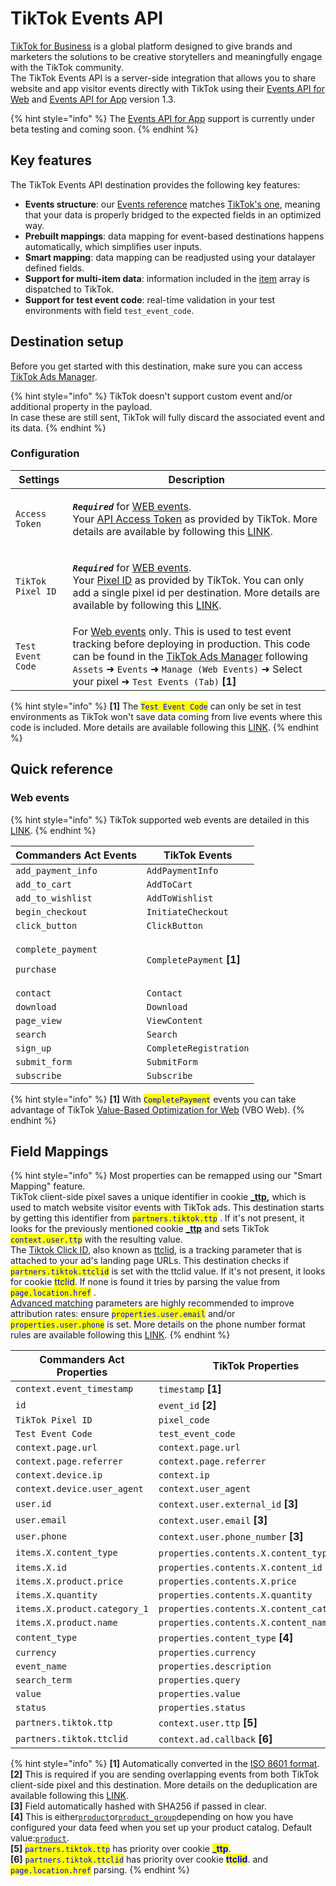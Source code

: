 # TikTok Events API

[TikTok for Business](https://www.tiktok.com/business/en) is a global platform designed to give brands and marketers the solutions to be creative storytellers and meaningfully engage with the TikTok community.\
The TikTok Events API is a server-side integration that allows you to share website and app visitor events directly with TikTok using their [Events API for Web](https://ads.tiktok.com/marketing\_api/docs?id=1739584809311234) and [Events API for App](https://ads.tiktok.com/marketing\_api/docs?id=1739584805049345) version 1.3.

{% hint style="info" %}
The [Events API for App](https://ads.tiktok.com/marketing\_api/docs?rid=959icq5stjr\&id=1701890978528258) support is currently under beta testing and coming soon.
{% endhint %}

## Key features

The TikTok Events API destination provides the following key features:

* **Events structure**: our [Events reference](https://community.commandersact.com/platform-x/developers/tracking/events-reference) matches [TikTok's one](https://ads.tiktok.com/marketing\_api/docs?rid=959icq5stjr\&id=1701890977725441), meaning that your data is properly bridged to the expected fields in an optimized way.
* **Prebuilt mappings**: data mapping for event-based destinations happens automatically, which simplifies user inputs.
* **Smart mapping**: data mapping can be readjusted using your datalayer defined fields.
* **Support for multi-item data**: information included in the [item](https://community.commandersact.com/platform-x/developers/tracking/events-reference#item) array is dispatched to TikTok.
* **Support for test event code**: real-time validation in your test environments with field `test_event_code`.

## Destination setup

Before you get started with this destination, make sure you can access [TikTok Ads Manager](https://ads.tiktok.com).

{% hint style="info" %}
TikTok doesn't support custom event and/or additional property in the payload.\
In case these are still sent, TikTok will fully discard the associated event and its data.
{% endhint %}

### Configuration

| Settings          | Description                                                                                                                                                                                                                                                                                                                                                                                                                                                                                                                                                                                                                                                                                                                                                            |
| ----------------- | ---------------------------------------------------------------------------------------------------------------------------------------------------------------------------------------------------------------------------------------------------------------------------------------------------------------------------------------------------------------------------------------------------------------------------------------------------------------------------------------------------------------------------------------------------------------------------------------------------------------------------------------------------------------------------------------------------------------------------------------------------------------------- |
| `Access Token`    | <p><em><strong><code>Required</code></strong></em> for <a href="https://ads.tiktok.com/marketing_api/docs?id=1727541103358977">WEB events</a>. <br>Your <a href="https://ads.tiktok.com/gateway/docs/index?identify_key=2b9b4278e47b275f36e7c39a4af4ba067d088e031d5f5fe45d381559ac89ba48&#x26;language=ENGLISH&#x26;doc_id=1727537566862337#item-link-How%20to%20generate%20an%20access%20token">API Access Token</a> as provided by TikTok. More details are available by following this <a href="https://ads.tiktok.com/gateway/docs/index?identify_key=2b9b4278e47b275f36e7c39a4af4ba067d088e031d5f5fe45d381559ac89ba48&#x26;language=ENGLISH&#x26;doc_id=1727537566862337#item-link-How%20to%20generate%20an%20access%20token">LINK</a>.</p>                       |
| `TikTok Pixel ID` | <p><em><strong><code>Required</code></strong></em> for <a href="https://ads.tiktok.com/marketing_api/docs?id=1727541103358977">WEB events</a>. <br>Your <a href="https://ads.tiktok.com/gateway/docs/index?identify_key=2b9b4278e47b275f36e7c39a4af4ba067d088e031d5f5fe45d381559ac89ba48&#x26;language=ENGLISH&#x26;doc_id=1727537566862337#item-link-Where%20to%20Find%20pixel_code">Pixel ID</a> as provided by TikTok. You can only add a single pixel id per destination. More details are available by following this <a href="https://ads.tiktok.com/gateway/docs/index?identify_key=2b9b4278e47b275f36e7c39a4af4ba067d088e031d5f5fe45d381559ac89ba48&#x26;language=ENGLISH&#x26;doc_id=1727537566862337#item-link-Where%20to%20Find%20pixel_code">LINK</a>.</p> |
| `Test Event Code` | For [Web events](https://ads.tiktok.com/marketing\_api/docs?id=1727541103358977) only. This is used to test event tracking before deploying in production. This code can be found in the [TikTok Ads Manager](https://ads.tiktok.com/) following `Assets` ➜ `Events` ➜ `Manage (Web Events)` ➜ Select your pixel ➜ `Test Events (Tab)` **\[1]**                                                                                                                                                                                                                                                                                                                                                                                                                        |



{% hint style="info" %}
**\[1]** The <mark style="color:blue;">`Test Event Code`</mark> can only be set in test environments as TikTok won't save data coming from live events where this code is included. More details are available following this [LINK](https://ads.tiktok.com/marketing\_api/docs?id=1724255493685249).
{% endhint %}

## Quick reference

### Web events

{% hint style="info" %}
TikTok supported web events are detailed in this [LINK](https://ads.tiktok.com/marketing\_api/docs?id=1727541103358977).
{% endhint %}

| Commanders Act Events                                            | TikTok Events              |
| ---------------------------------------------------------------- | -------------------------- |
| `add_payment_info`                                               | `AddPaymentInfo`           |
| `add_to_cart`                                                    | `AddToCart`                |
| `add_to_wishlist`                                                | `AddToWishlist`            |
| `begin_checkout`                                                 | `InitiateCheckout`         |
| `click_button`                                                   | `ClickButton`              |
| <p><code>complete_payment</code></p><p><code>purchase</code></p> | `CompletePayment` **\[1]** |
| `contact`                                                        | `Contact`                  |
| `download`                                                       | `Download`                 |
| `page_view`                                                      | `ViewContent`              |
| `search`                                                         | `Search`                   |
| `sign_up`                                                        | `CompleteRegistration`     |
| `submit_form`                                                    | `SubmitForm`               |
| `subscribe`                                                      | `Subscribe`                |

{% hint style="info" %}
**\[1]** With <mark style="color:blue;">`CompletePayment`</mark> events you can take advantage of TikTok [Value-Based Optimization for Web](https://ads.tiktok.com/help/article?aid=10008856) (VBO Web).
{% endhint %}

## Field Mappings

{% hint style="info" %}
Most properties can be remapped using our "Smart Mapping" feature.\
TikTok client-side pixel saves a unique identifier in cookie [**\_ttp**](https://ads.tiktok.com/gateway/docs/index?identify\_key=2b9b4278e47b275f36e7c39a4af4ba067d088e031d5f5fe45d381559ac89ba48\&language=ENGLISH\&doc\_id=1727541103358977#item-link-Context%20object%20parameters)**,** which is used to match website visitor events with TikTok ads. This destination starts by getting this identifier from <mark style="color:blue;">`partners.tiktok.ttp`</mark> . If it's not present, it looks for the previously mentioned cookie [**\_ttp**](https://ads.tiktok.com/gateway/docs/index?identify\_key=2b9b4278e47b275f36e7c39a4af4ba067d088e031d5f5fe45d381559ac89ba48\&language=ENGLISH\&doc\_id=1727541103358977#item-link-Context%20object%20parameters) and sets TikTok <mark style="color:blue;">`context.user.ttp`</mark> with the resulting value.\
The [Tiktok Click ID](https://ads.tiktok.com/marketing\_api/docs?rid=4eezrhr6lg4\&id=1701890980108353), also known as [ttclid](https://ads.tiktok.com/marketing\_api/docs?rid=4eezrhr6lg4\&id=1701890980108353), is a tracking parameter that is attached to your ad's landing page URLs. This destination checks if <mark style="color:blue;">`partners.tiktok.ttclid`</mark> is set with the ttclid value. If it's not present, it looks for cookie <mark style="color:blue;">ttclid</mark>. If none is found it tries by parsing the value from <mark style="color:blue;">`page.location.href`</mark> .\
[Advanced matching](https://ads.tiktok.com/marketing\_api/docs?id=1701890972946433) parameters are highly recommended to improve attribution rates: ensure <mark style="color:blue;">`properties.user.email`</mark> and/or <mark style="color:blue;">`properties.user.phone`</mark> is set. More details on the phone number format rules are available following this [LINK](https://ads.tiktok.com/gateway/docs/index?identify\_key=2b9b4278e47b275f36e7c39a4af4ba067d088e031d5f5fe45d381559ac89ba48\&language=ENGLISH\&doc\_id=1727541103358977#item-link-Context%20object%20parameters).
{% endhint %}

<table><thead><tr><th width="330.6685580062746">Commanders Act Properties</th><th>TikTok Properties</th></tr></thead><tbody><tr><td><code>context.event_timestamp</code></td><td><code>timestamp</code> <strong>[1]</strong></td></tr><tr><td><code>id</code></td><td><code>event_id</code> <strong>[2]</strong></td></tr><tr><td><code>TikTok Pixel ID</code></td><td><code>pixel_code</code></td></tr><tr><td><code>Test Event Code</code></td><td><code>test_event_code</code></td></tr><tr><td><code>context.page.url</code></td><td><code>context.page.url</code></td></tr><tr><td><code>context.page.referrer</code></td><td><code>context.page.referrer</code></td></tr><tr><td><code>context.device.ip</code></td><td><code>context.ip</code></td></tr><tr><td><code>context.device.user_agent</code></td><td><code>context.user_agent</code></td></tr><tr><td><code>user.id</code></td><td><code>context.user.external_id</code> <strong>[3]</strong></td></tr><tr><td><code>user.email</code></td><td><code>context.user.email</code> <strong>[3]</strong></td></tr><tr><td><code>user.phone</code></td><td><code>context.user.phone_number</code> <strong>[3]</strong></td></tr><tr><td><code>items.X.content_type</code></td><td><code>properties.contents.X.content_type</code> <strong>[4]</strong></td></tr><tr><td><code>items.X.id</code></td><td><code>properties.contents.X.content_id</code></td></tr><tr><td><code>items.X.product.price</code></td><td><code>properties.contents.X.price</code></td></tr><tr><td><code>items.X.quantity</code></td><td><code>properties.contents.X.quantity</code></td></tr><tr><td><code>items.X.product.category_1</code></td><td><code>properties.contents.X.content_category</code></td></tr><tr><td><code>items.X.product.name</code></td><td><code>properties.contents.X.content_name</code></td></tr><tr><td><code>content_type</code></td><td><code>properties.content_type</code> <strong>[4]</strong></td></tr><tr><td><code>currency</code></td><td><code>properties.currency</code></td></tr><tr><td><code>event_name</code></td><td><code>properties.description</code></td></tr><tr><td><code>search_term</code></td><td><code>properties.query</code></td></tr><tr><td><code>value</code></td><td><code>properties.value</code></td></tr><tr><td><code>status</code></td><td><code>properties.status</code></td></tr><tr><td><code>partners.tiktok.ttp</code></td><td><code>context.user.ttp</code> <strong>[5]</strong></td></tr><tr><td><code>partners.tiktok.ttclid</code></td><td><code>context.ad.callback</code> <strong>[6]</strong></td></tr></tbody></table>

{% hint style="info" %}
**\[1]** Automatically converted in the [ISO 8601 format](https://en.wikipedia.org/wiki/ISO\_8601).\
**\[2]** This is required if you are sending overlapping events from both TikTok client-side pixel and this destination. More details on the deduplication are available following this [LINK](https://ads.tiktok.com/marketing\_api/docs?rid=p41a33fdhon\&id=1723170195197953).\
**\[3]** Field automatically hashed with SHA256 if passed in clear.\
**\[4]** This is either[`product`](https://ads.tiktok.com/gateway/docs/index?identify\_key=2b9b4278e47b275f36e7c39a4af4ba067d088e031d5f5fe45d381559ac89ba48\&language=ENGLISH\&doc\_id=1727541103358977#item-link-Properties%20object%20parameters)or[`product_group`](https://ads.tiktok.com/gateway/docs/index?identify\_key=2b9b4278e47b275f36e7c39a4af4ba067d088e031d5f5fe45d381559ac89ba48\&language=ENGLISH\&doc\_id=1727541103358977#item-link-Properties%20object%20parameters)depending on how you have configured your data feed when you set up your product catalog. Default value:[`product`](https://ads.tiktok.com/gateway/docs/index?identify\_key=2b9b4278e47b275f36e7c39a4af4ba067d088e031d5f5fe45d381559ac89ba48\&language=ENGLISH\&doc\_id=1727541103358977#item-link-Properties%20object%20parameters).\
**\[5]** <mark style="color:blue;">`partners.tiktok.ttp`</mark> has priority over cookie <mark style="color:blue;">**\_ttp**</mark>.\
**\[6]** <mark style="color:blue;">`partners.tiktok.ttclid`</mark> has priority over cookie <mark style="color:blue;">**ttclid**</mark>. and <mark style="color:blue;">`page.location.href`</mark> parsing.
{% endhint %}
